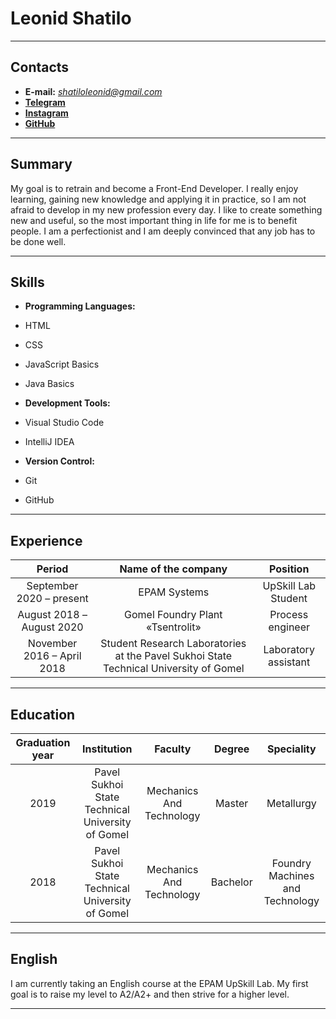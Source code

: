 # Leonid Shatilo

---

## Contacts

* **E-mail:** *shatiloleonid@gmail.com*
* **[Telegram](https://t.me/lyambda)**
* **[Instagram](https://www.instagram.com/sh.lnd)**
* **[GitHub](https://github.com/LeonidShatilo)**

---

## Summary

My goal is to retrain and become a Front-End Developer. I really enjoy learning, gaining new knowledge and applying it in practice, so I am not afraid to develop in my new profession every day. I like to create something new and useful, so the most important thing in life for me is to benefit people. I am a perfectionist and I am deeply convinced that any job has to be done well.

---

## Skills

* **Programming Languages:**
 * HTML
 * CSS
 * JavaScript Basics
 * Java Basics

* **Development Tools:** 
 * Visual Studio Code 
 * IntelliJ IDEA

* **Version Control:** 
 * Git
 * GitHub

---

## Experience

|           Period           |                                  Name of the company                                  |       Position       |
|:--------------------------:|:-------------------------------------------------------------------------------------:|:--------------------:|
|  September 2020 – present  |                                      EPAM Systems                                     |  UpSkill Lab Student |
|  August 2018 – August 2020 |                            Gomel Foundry Plant «Tsentrolit»                           |   Process engineer   |
| November 2016 – April 2018 | Student Research Laboratories at the Pavel Sukhoi State Technical University of Gomel | Laboratory assistant |

---

## Education

| Graduation year |                    Institution                   |          Faculty         |  Degree  |            Speciality           |
|:---------------:|:------------------------------------------------:|:------------------------:|:--------:|:-------------------------------:|
|       2019      | Pavel Sukhoi State Technical University of Gomel | Mechanics And Technology |  Master  |            Metallurgy           |
|       2018      | Pavel Sukhoi State Technical University of Gomel | Mechanics And Technology | Bachelor | Foundry Machines and Technology |

---

## English

I am currently taking an English course at the EPAM UpSkill Lab. My first goal is to raise my level to A2/A2+ and then strive for a higher level. 

---
